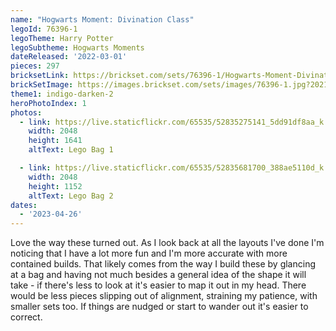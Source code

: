 ```yaml
---
name: "Hogwarts Moment: Divination Class"
legoId: 76396-1
legoTheme: Harry Potter
legoSubtheme: Hogwarts Moments
dateReleased: '2022-03-01'
pieces: 297
bricksetLink: https://brickset.com/sets/76396-1/Hogwarts-Moment-Divination-Class
brickSetImage: https://images.brickset.com/sets/images/76396-1.jpg?202109060929
theme1: indigo-darken-2
heroPhotoIndex: 1
photos:
  - link: https://live.staticflickr.com/65535/52835275141_5dd91df8aa_k.jpg
    width: 2048
    height: 1641
    altText: Lego Bag 1

  - link: https://live.staticflickr.com/65535/52835681700_388ae5110d_k.jpg
    width: 2048
    height: 1152
    altText: Lego Bag 2
dates:
  - '2023-04-26'
---
```


Love the way these turned out.
As I look back at all the layouts I've done I'm noticing that I have a lot more fun
and I'm more accurate with more contained builds.
That likely comes from the way I build these by glancing at a bag
and having not much besides a general idea of the shape it will take - if there's less to look at it's easier to map it out in my head.
There would be less pieces slipping out of alignment, straining my patience, with smaller sets too.
If things are nudged or start to wander out it's easier to correct.
